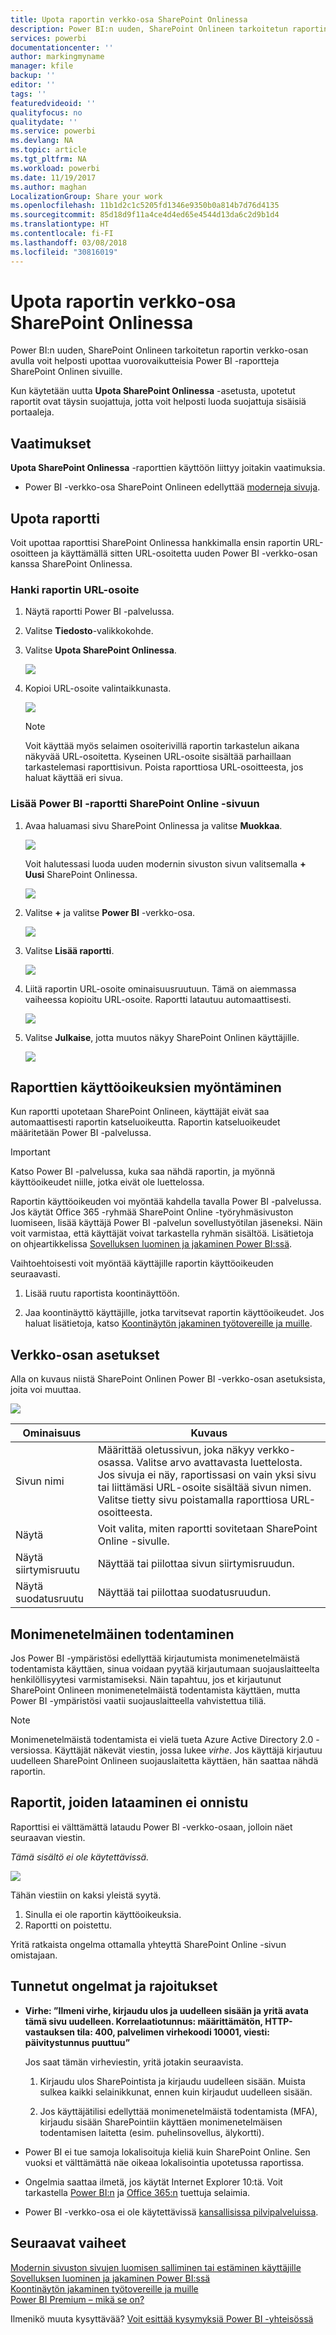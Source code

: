 ```yaml
---
title: Upota raportin verkko-osa SharePoint Onlinessa
description: Power BI:n uuden, SharePoint Onlineen tarkoitetun raportin verkko-osan avulla voit helposti upottaa vuorovaikutteisia Power BI -raportteja SharePoint Onlinen sivuille.
services: powerbi
documentationcenter: ''
author: markingmyname
manager: kfile
backup: ''
editor: ''
tags: ''
featuredvideoid: ''
qualityfocus: no
qualitydate: ''
ms.service: powerbi
ms.devlang: NA
ms.topic: article
ms.tgt_pltfrm: NA
ms.workload: powerbi
ms.date: 11/19/2017
ms.author: maghan
LocalizationGroup: Share your work
ms.openlocfilehash: 11b1d2c1c5205fd1346e9350b0a814b7d76d4135
ms.sourcegitcommit: 85d18d9f11a4ce4d4ed65e4544d13da6c2d9b1d4
ms.translationtype: HT
ms.contentlocale: fi-FI
ms.lasthandoff: 03/08/2018
ms.locfileid: "30816019"
---
```

# <a name="embed-with-report-web-part-in-sharepoint-online"></a>Upota raportin verkko-osa SharePoint Onlinessa

Power BI:n uuden, SharePoint Onlineen tarkoitetun raportin verkko-osan avulla voit helposti upottaa vuorovaikutteisia Power BI -raportteja SharePoint Onlinen sivuille.

Kun käytetään uutta **Upota SharePoint Onlinessa** -asetusta, upotetut raportit ovat täysin suojattuja, jotta voit helposti luoda suojattuja sisäisiä portaaleja.

## <a name="requirements"></a>Vaatimukset

**Upota SharePoint Onlinessa** -raporttien käyttöön liittyy joitakin vaatimuksia.

* Power BI -verkko-osa SharePoint Onlineen edellyttää [moderneja sivuja](https://support.office.com/article/Allow-or-prevent-creation-of-modern-site-pages-by-end-users-c41d9cc8-c5c0-46b4-8b87-ea66abc6e63b).

## <a name="embed-your-report"></a>Upota raportti

Voit upottaa raporttisi SharePoint Onlinessa hankkimalla ensin raportin URL-osoitteen ja käyttämällä sitten URL-osoitetta uuden Power BI -verkko-osan kanssa SharePoint Onlinessa.

### <a name="get-a-url-to-your-report"></a>Hanki raportin URL-osoite

1. Näytä raportti Power BI -palvelussa.

2. Valitse **Tiedosto**-valikkokohde.

3. Valitse **Upota SharePoint Onlinessa**.
   
    ![](media/service-embed-report-spo/powerbi-file-menu.png)

4. Kopioi URL-osoite valintaikkunasta.

    ![](media/service-embed-report-spo/powerbi-embed-link-sharepoint.png)

   > [!NOTE]
   > Voit käyttää myös selaimen osoiterivillä raportin tarkastelun aikana näkyvää URL-osoitetta. Kyseinen URL-osoite sisältää parhaillaan tarkastelemasi raporttisivun. Poista raporttiosa URL-osoitteesta, jos haluat käyttää eri sivua.

### <a name="add-the-power-bi-report-to-a-sharepoint-online-page"></a>Lisää Power BI -raportti SharePoint Online -sivuun

1. Avaa haluamasi sivu SharePoint Onlinessa ja valitse **Muokkaa**.

    ![](media/service-embed-report-spo/powerbi-sharepoint-edit-page.png)

    Voit halutessasi luoda uuden modernin sivuston sivun valitsemalla **+ Uusi** SharePoint Onlinessa.

    ![](media/service-embed-report-spo/powerbi-sharepoint-new-page.png)

2. Valitse **+** ja valitse **Power BI** -verkko-osa.

    ![](media/service-embed-report-spo/powerbi-sharepoint-new-web-part.png)

3. Valitse **Lisää raportti**.

    ![](media/service-embed-report-spo/powerbi-sharepoint-new-report.png)

4. Liitä raportin URL-osoite ominaisuusruutuun. Tämä on aiemmassa vaiheessa kopioitu URL-osoite. Raportti latautuu automaattisesti.

    ![](media/service-embed-report-spo/powerbi-sharepoint-new-web-part-properties.png)

5. Valitse **Julkaise**, jotta muutos näkyy SharePoint Onlinen käyttäjille.

    ![](media/service-embed-report-spo/powerbi-sharepoint-report-loaded.png)

## <a name="granting-access-to-reports"></a>Raporttien käyttöoikeuksien myöntäminen

Kun raportti upotetaan SharePoint Onlineen, käyttäjät eivät saa automaattisesti raportin katseluoikeutta. Raportin katseluoikeudet määritetään Power BI -palvelussa.

> [!IMPORTANT]
> Katso Power BI -palvelussa, kuka saa nähdä raportin, ja myönnä käyttöoikeudet niille, jotka eivät ole luettelossa.

Raportin käyttöoikeuden voi myöntää kahdella tavalla Power BI -palvelussa. Jos käytät Office 365 -ryhmää SharePoint Online -työryhmäsivuston luomiseen, lisää käyttäjä Power BI -palvelun sovellustyötilan jäseneksi. Näin voit varmistaa, että käyttäjät voivat tarkastella ryhmän sisältöä. Lisätietoja on ohjeartikkelissa [Sovelluksen luominen ja jakaminen Power BI:ssä](service-create-distribute-apps.md).

Vaihtoehtoisesti voit myöntää käyttäjille raportin käyttöoikeuden seuraavasti.

1. Lisää ruutu raportista koontinäyttöön.

2. Jaa koontinäyttö käyttäjille, jotka tarvitsevat raportin käyttöoikeudet. Jos haluat lisätietoja, katso [Koontinäytön jakaminen työtovereille ja muille](service-share-dashboards.md).

## <a name="web-part-settings"></a>Verkko-osan asetukset

Alla on kuvaus niistä SharePoint Onlinen Power BI -verkko-osan asetuksista, joita voi muuttaa.

![](media/service-embed-report-spo/powerbi-sharepoint-web-part-properties.png)

| Ominaisuus | Kuvaus |
| --- | --- |
| Sivun nimi |Määrittää oletussivun, joka näkyy verkko-osassa. Valitse arvo avattavasta luettelosta. Jos sivuja ei näy, raportissasi on vain yksi sivu tai liittämäsi URL-osoite sisältää sivun nimen. Valitse tietty sivu poistamalla raporttiosa URL-osoitteesta. |
| Näytä |Voit valita, miten raportti sovitetaan SharePoint Online -sivulle. |
| Näytä siirtymisruutu |Näyttää tai piilottaa sivun siirtymisruudun. |
| Näytä suodatusruutu |Näyttää tai piilottaa suodatusruudun. |

## <a name="multi-factor-authentication"></a>Monimenetelmäinen todentaminen

Jos Power BI -ympäristösi edellyttää kirjautumista monimenetelmäistä todentamista käyttäen, sinua voidaan pyytää kirjautumaan suojauslaitteelta henkilöllisyytesi varmistamiseksi. Näin tapahtuu, jos et kirjautunut SharePoint Onlineen monimenetelmäistä todentamista käyttäen, mutta Power BI -ympäristösi vaatii suojauslaitteella vahvistettua tiliä.

> [!NOTE]
> Monimenetelmäistä todentamista ei vielä tueta Azure Active Directory 2.0 -versiossa. Käyttäjät näkevät viestin, jossa lukee *virhe*. Jos käyttäjä kirjautuu uudelleen SharePoint Onlineen suojauslaitetta käyttäen, hän saattaa nähdä raportin.

## <a name="reports-that-do-not-load"></a>Raportit, joiden lataaminen ei onnistu

Raporttisi ei välttämättä lataudu Power BI -verkko-osaan, jolloin näet seuraavan viestin.

*Tämä sisältö ei ole käytettävissä.*

![](media/service-embed-report-spo/powerbi-sharepoint-report-not-found.png)

Tähän viestiin on kaksi yleistä syytä.

1. Sinulla ei ole raportin käyttöoikeuksia.
2. Raportti on poistettu.

Yritä ratkaista ongelma ottamalla yhteyttä SharePoint Online -sivun omistajaan.

## <a name="known-issues-and-limitations"></a>Tunnetut ongelmat ja rajoitukset

* **Virhe: ”Ilmeni virhe, kirjaudu ulos ja uudelleen sisään ja yritä avata tämä sivu uudelleen. Korrelaatiotunnus: määrittämätön, HTTP-vastauksen tila: 400, palvelimen virhekoodi 10001, viesti: päivitystunnus puuttuu”**
  
  Jos saat tämän virheviestin, yritä jotakin seuraavista.
  
  1. Kirjaudu ulos SharePointista ja kirjaudu uudelleen sisään. Muista sulkea kaikki selainikkunat, ennen kuin kirjaudut uudelleen sisään.

  2. Jos käyttäjätilisi edellyttää monimenetelmäistä todentamista (MFA), kirjaudu sisään SharePointiin käyttäen monimenetelmäisen todentamisen laitetta (esim. puhelinsovellus, älykortti).

* Power BI ei tue samoja lokalisoituja kieliä kuin SharePoint Online. Sen vuoksi et välttämättä näe oikeaa lokalisointia upotetussa raportissa.

* Ongelmia saattaa ilmetä, jos käytät Internet Explorer 10:tä. Voit tarkastella [Power BI:n](service-browser-support.md) ja [Office 365:n](https://products.office.com/office-system-requirements#Browsers-section) tuettuja selaimia.

* Power BI -verkko-osa ei ole käytettävissä [kansallisissa pilvipalveluissa](https://powerbi.microsoft.com/en-us/clouds/). 

## <a name="next-steps"></a>Seuraavat vaiheet

[Modernin sivuston sivujen luomisen salliminen tai estäminen käyttäjille](https://support.office.com/article/Allow-or-prevent-creation-of-modern-site-pages-by-end-users-c41d9cc8-c5c0-46b4-8b87-ea66abc6e63b)  
[Sovelluksen luominen ja jakaminen Power BI:ssä](service-create-distribute-apps.md)  
[Koontinäytön jakaminen työtovereille ja muille](service-share-dashboards.md)  
[Power BI Premium – mikä se on?](service-premium.md)  

Ilmenikö muuta kysyttävää? [Voit esittää kysymyksiä Power BI -yhteisössä](http://community.powerbi.com/) 

